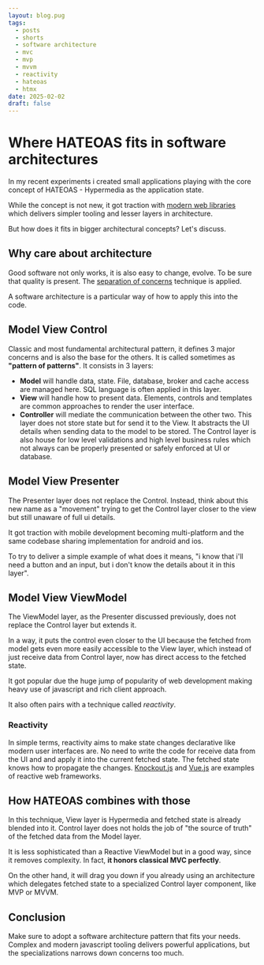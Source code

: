 ```yaml
---
layout: blog.pug
tags:
  - posts
  - shorts
  - software architecture
  - mvc
  - mvp
  - mvvm
  - reactivity
  - hateoas
  - htmx
date: 2025-02-02
draft: false
---
```

# Where HATEOAS fits in software architectures

In my recent experiments i created small applications playing with the core
concept of HATEOAS - Hypermedia as the application state.

While the concept is not new, it got traction with [modern web libraries][htmx]
which delivers simpler tooling and lesser layers in architecture.

But how does it fits in bigger architectural concepts? Let's discuss.

## Why care about architecture

Good software not only works, it is also easy to change, evolve. To be sure that
quality is present. The [separation of concerns][concerns] technique is applied.

A software architecture is a particular way of how to apply this into the code.

## Model View Control

Classic and most fundamental architectural pattern, it defines 3 major concerns
and is also the base for the others. It is called sometimes as
**"pattern of patterns"**. It consists in 3 layers:

- **Model** will handle data, state.  File, database, broker and cache access
  are managed here. SQL language is often applied in this layer.
- **View** will handle how to present data. Elements, controls and templates are
  common approaches to render the user interface.
- **Controller** will mediate the communication between the other two. This
  layer does not store state but for send it to the View. It abstracts the UI
  details when sending data to the model to be stored. The Control layer is also
  house for low level validations and high level business rules which not always
  can be properly presented or safely enforced at UI or database.

## Model View Presenter

The Presenter layer does not replace the Control. Instead, think about this new
name as a "movement" trying to get the Control layer closer to the view but
still unaware of full ui details.

It got traction with mobile development becoming multi-platform and the same
codebase sharing implementation for android and ios.

To try to deliver a simple example of what does it means, "i know that i'll need
a button and an input, but i don't know the details about it in this layer".

## Model View ViewModel

The ViewModel layer, as the Presenter discussed previously, does not replace the
Control layer but extends it.

In a way, it puts the control even closer to the UI because the fetched from
model gets even more easily accessible to the View layer, which instead of just
receive data from Control layer, now has direct access to the fetched state.

It got popular due the huge jump of popularity of web development making heavy
use of javascript and rich client approach.

It also often pairs with a technique called *reactivity*.

### Reactivity

In simple terms, reactivity aims to make state changes declarative like modern
user interfaces are. No need to write the code for receive data from the UI and
and apply it into the current fetched state. The fetched state knows how to
propagate the changes. [Knockout.js][knockout] and [Vue.js][vue] are examples of
reactive web frameworks.

## How HATEOAS combines with those

In this technique, View layer is Hypermedia and fetched state is already blended
into it. Control layer does not holds the job of "the source of truth" of the
fetched data from the Model layer.

It is less sophisticated than a Reactive ViewModel but in a good way, since it
removes complexity. In fact, **it honors classical MVC perfectly**.

On the other hand, it will drag you down if you already using an architecture
which delegates fetched state to a specialized Control layer component, like MVP
or MVVM.

## Conclusion

Make sure to adopt a software architecture pattern that fits your needs. Complex
and modern javascript tooling delivers powerful applications, but the
specializations narrows down concerns too much.

[htmx]: https://htmx.org
[concerns]: https://en.wikipedia.org/wiki/Separation_of_concerns
[knockout]: https://knockoutjs.com
[vue]: https://vuejs.org
